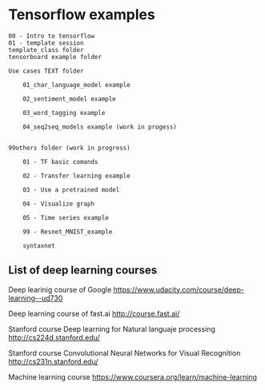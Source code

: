# Tensorflow examples

    00 - Intro to tensorflow
    01 - template session
    template_class folder
    tensorboard example folder

    Use cases TEXT folder
    
        01_char_language_model example
        
        02_sentiment_model example

        03_word_tagging example

        04_seq2seq_models example (work in progess)
        
         
    99others folder (work in progress)
    
        01 - TF basic comands

        02 - Transfer learning example

        03 - Use a pretrained model

        04 - Visualize graph
        
        05 - Time series example

        99 - Resnet_MNIST_example

        syntaxnet




## List of deep learning courses

Deep learinig course of Google
    https://www.udacity.com/course/deep-learning--ud730

Deep learning course of fast.ai
    http://course.fast.ai/

Stanford course Deep learning for Natural languaje processing
    http://cs224d.stanford.edu/

Stanford course Convolutional Neural Networks for Visual Recognition
    http://cs231n.stanford.edu/

Machine learning course 
    https://www.coursera.org/learn/machine-learning

